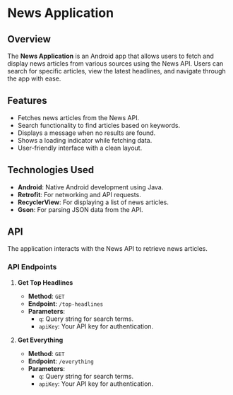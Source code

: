 # News Application

## Overview

The **News Application** is an Android app that allows users to fetch and display news articles from various sources using the News API. Users can search for specific articles, view the latest headlines, and navigate through the app with ease.

## Features

- Fetches news articles from the News API.
- Search functionality to find articles based on keywords.
- Displays a message when no results are found.
- Shows a loading indicator while fetching data.
- User-friendly interface with a clean layout.

## Technologies Used

- **Android**: Native Android development using Java.
- **Retrofit**: For networking and API requests.
- **RecyclerView**: For displaying a list of news articles.
- **Gson**: For parsing JSON data from the API.

## API

The application interacts with the News API to retrieve news articles. 

### API Endpoints

1. **Get Top Headlines**
   - **Method**: `GET`
   - **Endpoint**: `/top-headlines`
   - **Parameters**:
     - `q`: Query string for search terms.
     - `apiKey`: Your API key for authentication.

2. **Get Everything**
   - **Method**: `GET`
   - **Endpoint**: `/everything`
   - **Parameters**:
     - `q`: Query string for search terms.
     - `apiKey`: Your API key for authentication.


